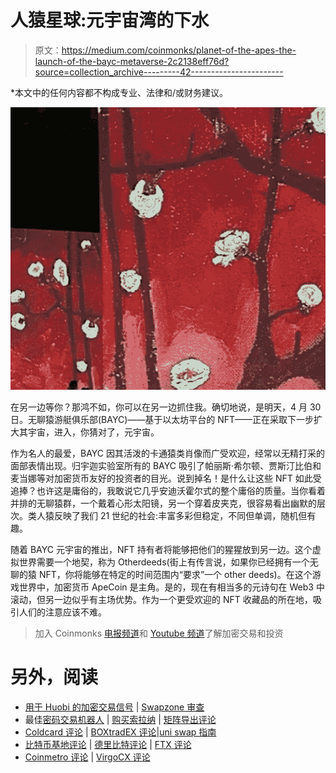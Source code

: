 # 人猿星球:元宇宙湾的下水

> 原文：<https://medium.com/coinmonks/planet-of-the-apes-the-launch-of-the-bayc-metaverse-2c2138eff76d?source=collection_archive---------42----------------------->

*本文中的任何内容都不构成专业、法律和/或财务建议。

![](img/1968e92ca9972290d0dd35c6ff1200d8.png)

在另一边等你？那鸿不如，你可以在另一边抓住我。确切地说，是明天，4 月 30 日。无聊猿游艇俱乐部(BAYC)——基于以太坊平台的 NFT——正在采取下一步扩大其宇宙，进入，你猜对了，元宇宙。

作为名人的最爱，BAYC 因其活泼的卡通猿类肖像而广受欢迎，经常以无精打采的面部表情出现。归宇迦实验室所有的 BAYC 吸引了帕丽斯·希尔顿、贾斯汀比伯和麦当娜等对加密货币友好的投资者的目光。说到掉名！是什么让这些 NFT 如此受追捧？也许这是庸俗的，我敢说它几乎安迪沃霍尔式的整个庸俗的质量。当你看着并排的无聊猿群，一个戴着心形太阳镜，另一个穿着皮夹克，很容易看出幽默的层次。类人猿反映了我们 21 世纪的社会:丰富多彩但稳定，不同但单调，随机但有趣。

随着 BAYC 元宇宙的推出，NFT 持有者将能够把他们的猩猩放到另一边。这个虚拟世界需要一个地契，称为 Otherdeeds(街上有传言说，如果你已经拥有一个无聊的猿 NFT，你将能够在特定的时间范围内“要求”一个 other deeds)。在这个游戏世界中，加密货币 ApeCoin 是主角。是的，现在有相当多的元诗句在 Web3 中滚动，但另一边似乎有主场优势。作为一个更受欢迎的 NFT 收藏品的所在地，吸引人们的注意应该不难。

> 加入 Coinmonks [电报频道](https://t.me/coincodecap)和 [Youtube 频道](https://www.youtube.com/c/coinmonks/videos)了解加密交易和投资

# 另外，阅读

*   [用于 Huobi 的加密交易信号](https://coincodecap.com/huobi-crypto-trading-signals) | [Swapzone 审查](/coinmonks/swapzone-review-crypto-exchange-data-aggregator-e0ad78e55ed7)
*   最佳[密码交易机器人](https://coincodecap.com/best-crypto-trading-bots) | [购买索拉纳](https://coincodecap.com/buy-solana) | [矩阵导出评论](https://coincodecap.com/matrixport-review)
*   [Coldcard 评论](https://coincodecap.com/coldcard-review) | [BOXtradEX 评论](https://coincodecap.com/boxtradex-review)|[uni swap 指南](https://coincodecap.com/uniswap)
*   [比特币基地评论](/coinmonks/coinbase-review-6ef4e0f56064) | [德里比特评论](/coinmonks/deribit-review-options-fees-apis-and-testnet-2ca16c4bbdb2) | [FTX 评论](/coinmonks/ftx-crypto-exchange-review-53664ac1198f)
*   [Coinmetro 评论](https://coincodecap.com/coinmetro-review) | [VirgoCX 评论](https://coincodecap.com/virgocx-review)